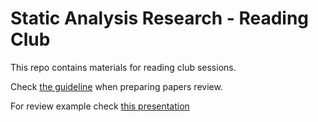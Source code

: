 # Static Analysis Research - Reading Club

This repo contains materials for reading club sessions.

Check [the guideline](paper-review-guideline.md)
when preparing papers review.

For review example check [this presentation](reading-club-review-stat-rslv-abgty.pdf)
